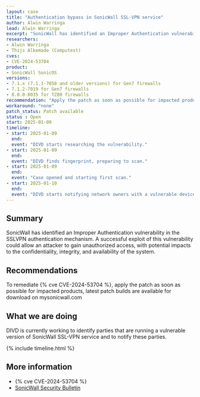 ```yaml
---
layout: case
title: "Authentication bypass in SonicWall SSL-VPN service"
author: Alwin Warringa
lead: Alwin Warringa
excerpt: "SonicWall has identified an Improper Authentication vulnerability in the SSLVPN authentication mechanism that allows a remote attacker to bypass authentication, posing a serious threat to network integrity"
researchers:
- Alwin Warringa
- Thijs Alkemade (Computest)
cves:
- CVE-2024-53704
product:
- SonicWall SonicOS
versions: 
- 7.1.x (7.1.1-7058 and older versions) for Gen7 firewalls
- 7.1.2-7019 for Gen7 firewalls
- 8.0.0-8035 for TZ80 firewalls
recommendation: "Apply the patch as soon as possible for impacted products"
workaround: "none"
patch_status: Patch available
status : Open
start: 2025-01-09
timeline:
- start: 2025-01-09
  end:
  event: "DIVD starts researching the vulnerability."
- start: 2025-01-09
  end:
  event: "DIVD finds fingerprint, preparing to scan."
- start: 2025-01-09
  end:
  event: "Case opened and starting first scan."
- start: 2025-01-10
  end:
  event: "DIVD starts notifying network owners with a vulnerable devices in their network."
---
```


## Summary
SonicWall has identified an Improper Authentication vulnerability in the SSLVPN authentication mechanism. A successful exploit of this vulnerability could allow an attacker to gain unauthorized access, with potential impacts to the confidentiality, integrity, and availability of the system.

## Recommendations

To remediate {% cve CVE-2024-53704 %}, apply the patch as soon as possible for impacted products, latest patch builds are available for download on mysonicwall.com

## What we are doing

DIVD is currently working to identify parties that are running a vulnerable version of SonicWall SSL-VPN service and to notify these parties. 

{% include timeline.html %}

## More information

* {% cve CVE-2024-53704 %}
* [SonicWall Security Bulletin](https://psirt.global.sonicwall.com/vuln-detail/SNWLID-2025-0003)
